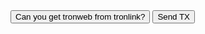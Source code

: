 <!DOCTYPE html>
<html lang="en">
    <head>
    <meta charset="UTF-8">
    <meta name="viewport" content="width=device-width, initial-scale=1.0">
    <meta http-equiv="X-UA-Compatible" content="ie=edge">
    <title>Document</title>
    </head>
    <body>
    <button onclick="gettronweb()">Can you get tronweb from tronlink?</button>
    <button onclick="sendtx()">Send TX</button>    
	<script>
        	function gettronweb(){
            		if(window.tronWeb && window.tronWeb.defaultAddress.base58){
                		document.write("Yes, catch it: ",window.tronWeb.defaultAddress.base58)
            		}else{
				document.write("failed")
			}
        	}

		function sendtx(){
			document.write("fase 0")
			if (window.tronWeb && window.tronWeb.defaultAddress.base58) {
                		document.write("fase 1")
				var tronweb = window.tronWeb
				document.write("fase 2")
				var fromadd = window.tronWeb.defaultAddress.base58
                		document.write("fase 3")
				var tx = tronweb.transactionBuilder.sendTrx('TRQyHhdcfRzjwqNS1t4mesaqLF5rEyRT4R', 10)
                		document.write("fase 4")
 				var signedTx = tronweb.trx.sign(tx)
                		document.write("fase 5")
				var broastTx = tronweb.trx.sendRawTransaction(signedTx)
                		document.write("fatto")
            		} else {
				document.write("fallimento")
			}
		}
    </script>
    </body>
</html>

